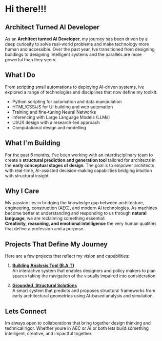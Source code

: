 

# Hi there!!!
## Architect Turned AI Developer

As an **Architect turned AI Developer**, my journey has been driven by a deep curiosity to solve real-world problems and make technology more human and accessible. Over the past year, Ive transitioned from designing buildings to designing intelligent systems and the parallels are more powerful than they seem.

## What I Do

From scripting small automations to deploying AI-driven systems, Ive explored a range of technologies and disciplines that now define my toolkit:

- Python scripting for automation and data manipulation  
- HTML/CSS/JS for UI building and web automation  
- Training and fine-tuning Neural Networks  
- Inferencing with Large Language Models (LLMs)  
- UI/UX design with a research-led approach
- Computational design and modelling   

## What I'm Building

For the past 6 months, I've been working with an interdisciplinary team to create a **structural prediction and generation tool** tailored for architects in the **early conceptual stages of design**. The goal is to empower architects with real-time, AI-assisted decision-making capabilities bridging intuition with structural insight.

## Why I Care

My passion lies in bridging the knowledge gap between architecture, engineering, construction (AEC), and modern AI technologies. As machines become better at understanding and responding to us through **natural language**, we are reclaiming something essential:  
**Creativity, reasoning, and emotional intelligence** the very human qualities that define a profession and a purpose.

## Projects That Define My Journey

Here are a few projects that reflect my vision and capabilities:

1. [**Building Analysis Tool (B.A.T)**](https://github.com/sahilyousafp/Building_Analysis_Tool.git)  
   An interactive system that enables designers and policy makers to plan spaces taking the navigation of the visually impaired into consideration.

2. [**Grounded. Structural Solutions**](https://github.com/sahilyousafp/Grounded.-Structural-Solutions.git)  
   A smart system that predicts and proposes structural frameworks from early architectural geometries using AI-based analysis and simulation.

## Lets Connect

Im always open to collaborations that bring together design thinking and technical rigor. Whether youre in AEC or AI or both lets build something intelligent, creative, and impactful together.
